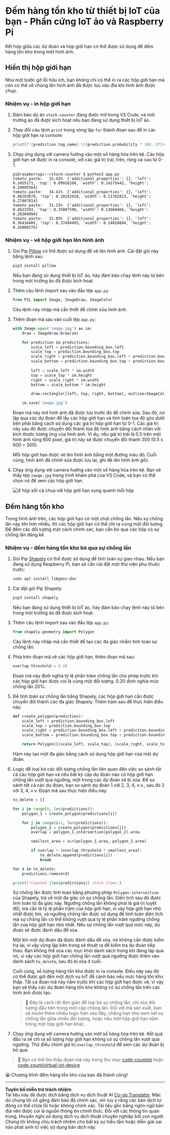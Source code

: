 <!--
CO_OP_TRANSLATOR_METADATA:
{
  "original_hash": "9c4320311c0f2c1884a6a21265d98a51",
  "translation_date": "2025-08-28T01:02:25+00:00",
  "source_file": "5-retail/lessons/2-check-stock-device/single-board-computer-count-stock.md",
  "language_code": "vi"
}
-->
# Đếm hàng tồn kho từ thiết bị IoT của bạn - Phần cứng IoT ảo và Raspberry Pi

Kết hợp giữa các dự đoán và hộp giới hạn có thể được sử dụng để đếm hàng tồn kho trong một hình ảnh.

## Hiển thị hộp giới hạn

Như một bước gỡ lỗi hữu ích, bạn không chỉ có thể in ra các hộp giới hạn mà còn có thể vẽ chúng lên hình ảnh đã được lưu vào đĩa khi hình ảnh được chụp.

### Nhiệm vụ - in hộp giới hạn

1. Đảm bảo dự án `stock-counter` đang được mở trong VS Code, và môi trường ảo đã được kích hoạt nếu bạn đang sử dụng thiết bị IoT ảo.

1. Thay đổi câu lệnh `print` trong vòng lặp `for` thành đoạn sau để in các hộp giới hạn ra console:

    ```python
    print(f'{prediction.tag_name}:\t{prediction.probability * 100:.2f}%\t{prediction.bounding_box}')
    ```

1. Chạy ứng dụng với camera hướng vào một số hàng hóa trên kệ. Các hộp giới hạn sẽ được in ra console, với các giá trị trái, trên, rộng và cao từ 0-1.

    ```output
    pi@raspberrypi:~/stock-counter $ python3 app.py 
    tomato paste:   33.42%  {'additional_properties': {}, 'left': 0.3455171, 'top': 0.09916268, 'width': 0.14175442, 'height': 0.29405564}
    tomato paste:   34.41%  {'additional_properties': {}, 'left': 0.48283678, 'top': 0.10242918, 'width': 0.11782813, 'height': 0.27467814}
    tomato paste:   31.25%  {'additional_properties': {}, 'left': 0.4923783, 'top': 0.35007596, 'width': 0.13668466, 'height': 0.28304994}
    tomato paste:   31.05%  {'additional_properties': {}, 'left': 0.36416405, 'top': 0.37494493, 'width': 0.14024884, 'height': 0.26880276}
    ```

### Nhiệm vụ - vẽ hộp giới hạn lên hình ảnh

1. Gói Pip [Pillow](https://pypi.org/project/Pillow/) có thể được sử dụng để vẽ lên hình ảnh. Cài đặt gói này bằng lệnh sau:

    ```sh
    pip3 install pillow
    ```

    Nếu bạn đang sử dụng thiết bị IoT ảo, hãy đảm bảo chạy lệnh này từ bên trong môi trường ảo đã được kích hoạt.

1. Thêm câu lệnh import sau vào đầu tệp `app.py`:

    ```python
    from PIL import Image, ImageDraw, ImageColor
    ```

    Câu lệnh này nhập mã cần thiết để chỉnh sửa hình ảnh.

1. Thêm đoạn mã sau vào cuối tệp `app.py`:

    ```python
    with Image.open('image.jpg') as im:
        draw = ImageDraw.Draw(im)
    
        for prediction in predictions:
            scale_left = prediction.bounding_box.left
            scale_top = prediction.bounding_box.top
            scale_right = prediction.bounding_box.left + prediction.bounding_box.width
            scale_bottom = prediction.bounding_box.top + prediction.bounding_box.height
            
            left = scale_left * im.width
            top = scale_top * im.height
            right = scale_right * im.width
            bottom = scale_bottom * im.height
    
            draw.rectangle([left, top, right, bottom], outline=ImageColor.getrgb('red'), width=2)
    
        im.save('image.jpg')
    ```

    Đoạn mã này mở hình ảnh đã được lưu trước đó để chỉnh sửa. Sau đó, nó lặp qua các dự đoán để lấy các hộp giới hạn và tính toán tọa độ góc dưới bên phải bằng cách sử dụng các giá trị hộp giới hạn từ 0-1. Các giá trị này sau đó được chuyển đổi thành tọa độ hình ảnh bằng cách nhân với kích thước tương ứng của hình ảnh. Ví dụ, nếu giá trị trái là 0.5 trên một hình ảnh rộng 600 pixel, giá trị này sẽ được chuyển đổi thành 300 (0.5 x 600 = 300).

    Mỗi hộp giới hạn được vẽ lên hình ảnh bằng một đường màu đỏ. Cuối cùng, hình ảnh đã chỉnh sửa được lưu lại, ghi đè lên hình ảnh gốc.

1. Chạy ứng dụng với camera hướng vào một số hàng hóa trên kệ. Bạn sẽ thấy tệp `image.jpg` trong trình khám phá của VS Code, và bạn có thể chọn nó để xem các hộp giới hạn.

    ![4 hộp sốt cà chua với hộp giới hạn xung quanh mỗi hộp](../../../../../translated_images/rpi-stock-with-bounding-boxes.b5540e2ecb7cd49f1271828d3be412671d950e87625c5597ea97c90f11e01097.vi.jpg)

## Đếm hàng tồn kho

Trong hình ảnh trên, các hộp giới hạn có một chút chồng lấn. Nếu sự chồng lấn này lớn hơn nhiều, thì các hộp giới hạn có thể chỉ ra cùng một đối tượng. Để đếm các đối tượng một cách chính xác, bạn cần bỏ qua các hộp có sự chồng lấn đáng kể.

### Nhiệm vụ - đếm hàng tồn kho bỏ qua sự chồng lấn

1. Gói Pip [Shapely](https://pypi.org/project/Shapely/) có thể được sử dụng để tính toán sự giao nhau. Nếu bạn đang sử dụng Raspberry Pi, bạn sẽ cần cài đặt một thư viện phụ thuộc trước:

    ```sh
    sudo apt install libgeos-dev
    ```

1. Cài đặt gói Pip Shapely:

    ```sh
    pip3 install shapely
    ```

    Nếu bạn đang sử dụng thiết bị IoT ảo, hãy đảm bảo chạy lệnh này từ bên trong môi trường ảo đã được kích hoạt.

1. Thêm câu lệnh import sau vào đầu tệp `app.py`:

    ```python
    from shapely.geometry import Polygon
    ```

    Câu lệnh này nhập mã cần thiết để tạo các đa giác nhằm tính toán sự chồng lấn.

1. Phía trên đoạn mã vẽ các hộp giới hạn, thêm đoạn mã sau:

    ```python
    overlap_threshold = 0.20
    ```

    Đoạn mã này định nghĩa tỷ lệ phần trăm chồng lấn cho phép trước khi các hộp giới hạn được coi là cùng một đối tượng. 0.20 định nghĩa mức chồng lấn 20%.

1. Để tính toán sự chồng lấn bằng Shapely, các hộp giới hạn cần được chuyển đổi thành các đa giác Shapely. Thêm hàm sau để thực hiện điều này:

    ```python
    def create_polygon(prediction):
        scale_left = prediction.bounding_box.left
        scale_top = prediction.bounding_box.top
        scale_right = prediction.bounding_box.left + prediction.bounding_box.width
        scale_bottom = prediction.bounding_box.top + prediction.bounding_box.height
    
        return Polygon([(scale_left, scale_top), (scale_right, scale_top), (scale_right, scale_bottom), (scale_left, scale_bottom)])
    ```

    Hàm này tạo một đa giác bằng cách sử dụng hộp giới hạn của một dự đoán.

1. Logic để loại bỏ các đối tượng chồng lấn liên quan đến việc so sánh tất cả các hộp giới hạn và nếu bất kỳ cặp dự đoán nào có hộp giới hạn chồng lấn vượt quá ngưỡng, một trong các dự đoán sẽ bị xóa. Để so sánh tất cả các dự đoán, bạn so sánh dự đoán 1 với 2, 3, 4, v.v., sau đó 2 với 3, 4, v.v. Đoạn mã sau thực hiện điều này:

    ```python
    to_delete = []

    for i in range(0, len(predictions)):
        polygon_1 = create_polygon(predictions[i])
    
        for j in range(i+1, len(predictions)):
            polygon_2 = create_polygon(predictions[j])
            overlap = polygon_1.intersection(polygon_2).area

            smallest_area = min(polygon_1.area, polygon_2.area)
    
            if overlap > (overlap_threshold * smallest_area):
                to_delete.append(predictions[i])
                break
    
    for d in to_delete:
        predictions.remove(d)

    print(f'Counted {len(predictions)} stock items')
    ```

    Sự chồng lấn được tính toán bằng phương pháp `Polygon.intersection` của Shapely, trả về một đa giác có sự chồng lấn. Diện tích sau đó được tính toán từ đa giác này. Ngưỡng chồng lấn không phải là giá trị tuyệt đối, mà cần là tỷ lệ phần trăm của hộp giới hạn, vì vậy hộp giới hạn nhỏ nhất được tìm, và ngưỡng chồng lấn được sử dụng để tính toán diện tích mà sự chồng lấn có thể không vượt quá tỷ lệ phần trăm ngưỡng chồng lấn của hộp giới hạn nhỏ nhất. Nếu sự chồng lấn vượt quá mức này, dự đoán sẽ được đánh dấu để xóa.

    Một khi một dự đoán đã được đánh dấu để xóa, nó không cần được kiểm tra lại, vì vậy vòng lặp bên trong sẽ thoát ra để kiểm tra dự đoán tiếp theo. Bạn không thể xóa các mục khỏi danh sách trong khi đang lặp qua nó, vì vậy các hộp giới hạn chồng lấn vượt quá ngưỡng được thêm vào danh sách `to_delete`, sau đó bị xóa ở cuối.

    Cuối cùng, số lượng hàng tồn kho được in ra console. Điều này sau đó có thể được gửi đến một dịch vụ IoT để cảnh báo nếu mức hàng tồn kho thấp. Tất cả đoạn mã này nằm trước khi các hộp giới hạn được vẽ, vì vậy bạn sẽ thấy các dự đoán hàng tồn kho không có sự chồng lấn trên các hình ảnh được tạo.

    > 💁 Đây là cách rất đơn giản để loại bỏ sự chồng lấn, chỉ xóa đối tượng đầu tiên trong một cặp chồng lấn. Đối với mã sản xuất, bạn sẽ muốn thêm nhiều logic hơn vào đây, chẳng hạn như xem xét sự chồng lấn giữa nhiều đối tượng, hoặc nếu một hộp giới hạn nằm trong một hộp giới hạn khác.

1. Chạy ứng dụng với camera hướng vào một số hàng hóa trên kệ. Kết quả đầu ra sẽ chỉ ra số lượng hộp giới hạn không có sự chồng lấn vượt quá ngưỡng. Thử điều chỉnh giá trị `overlap_threshold` để xem các dự đoán bị bỏ qua.

> 💁 Bạn có thể tìm thấy đoạn mã này trong thư mục [code-count/pi](../../../../../5-retail/lessons/2-check-stock-device/code-count/pi) hoặc [code-count/virtual-iot-device](../../../../../5-retail/lessons/2-check-stock-device/code-count/virtual-iot-device).

😀 Chương trình đếm hàng tồn kho của bạn đã thành công!

---

**Tuyên bố miễn trừ trách nhiệm**:  
Tài liệu này đã được dịch bằng dịch vụ dịch thuật AI [Co-op Translator](https://github.com/Azure/co-op-translator). Mặc dù chúng tôi cố gắng đảm bảo độ chính xác, xin lưu ý rằng các bản dịch tự động có thể chứa lỗi hoặc không chính xác. Tài liệu gốc bằng ngôn ngữ bản địa nên được coi là nguồn thông tin chính thức. Đối với các thông tin quan trọng, khuyến nghị sử dụng dịch vụ dịch thuật chuyên nghiệp bởi con người. Chúng tôi không chịu trách nhiệm cho bất kỳ sự hiểu lầm hoặc diễn giải sai nào phát sinh từ việc sử dụng bản dịch này.